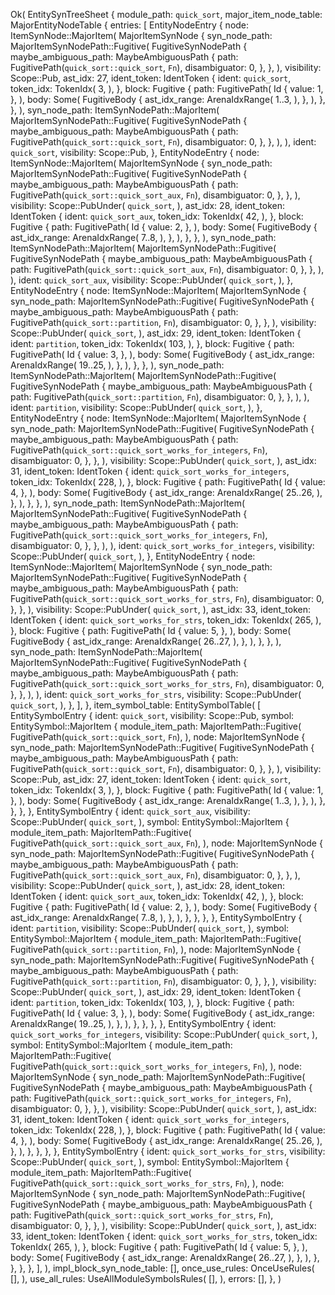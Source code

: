 Ok(
    EntitySynTreeSheet {
        module_path: `quick_sort`,
        major_item_node_table: MajorEntityNodeTable {
            entries: [
                EntityNodeEntry {
                    node: ItemSynNode::MajorItem(
                        MajorItemSynNode {
                            syn_node_path: MajorItemSynNodePath::Fugitive(
                                FugitiveSynNodePath {
                                    maybe_ambiguous_path: MaybeAmbiguousPath {
                                        path: FugitivePath(`quick_sort::quick_sort`, `Fn`),
                                        disambiguator: 0,
                                    },
                                },
                            ),
                            visibility: Scope::Pub,
                            ast_idx: 27,
                            ident_token: IdentToken {
                                ident: `quick_sort`,
                                token_idx: TokenIdx(
                                    3,
                                ),
                            },
                            block: Fugitive {
                                path: FugitivePath(
                                    Id {
                                        value: 1,
                                    },
                                ),
                                body: Some(
                                    FugitiveBody {
                                        ast_idx_range: ArenaIdxRange(
                                            1..3,
                                        ),
                                    },
                                ),
                            },
                        },
                    ),
                    syn_node_path: ItemSynNodePath::MajorItem(
                        MajorItemSynNodePath::Fugitive(
                            FugitiveSynNodePath {
                                maybe_ambiguous_path: MaybeAmbiguousPath {
                                    path: FugitivePath(`quick_sort::quick_sort`, `Fn`),
                                    disambiguator: 0,
                                },
                            },
                        ),
                    ),
                    ident: `quick_sort`,
                    visibility: Scope::Pub,
                },
                EntityNodeEntry {
                    node: ItemSynNode::MajorItem(
                        MajorItemSynNode {
                            syn_node_path: MajorItemSynNodePath::Fugitive(
                                FugitiveSynNodePath {
                                    maybe_ambiguous_path: MaybeAmbiguousPath {
                                        path: FugitivePath(`quick_sort::quick_sort_aux`, `Fn`),
                                        disambiguator: 0,
                                    },
                                },
                            ),
                            visibility: Scope::PubUnder(
                                `quick_sort`,
                            ),
                            ast_idx: 28,
                            ident_token: IdentToken {
                                ident: `quick_sort_aux`,
                                token_idx: TokenIdx(
                                    42,
                                ),
                            },
                            block: Fugitive {
                                path: FugitivePath(
                                    Id {
                                        value: 2,
                                    },
                                ),
                                body: Some(
                                    FugitiveBody {
                                        ast_idx_range: ArenaIdxRange(
                                            7..8,
                                        ),
                                    },
                                ),
                            },
                        },
                    ),
                    syn_node_path: ItemSynNodePath::MajorItem(
                        MajorItemSynNodePath::Fugitive(
                            FugitiveSynNodePath {
                                maybe_ambiguous_path: MaybeAmbiguousPath {
                                    path: FugitivePath(`quick_sort::quick_sort_aux`, `Fn`),
                                    disambiguator: 0,
                                },
                            },
                        ),
                    ),
                    ident: `quick_sort_aux`,
                    visibility: Scope::PubUnder(
                        `quick_sort`,
                    ),
                },
                EntityNodeEntry {
                    node: ItemSynNode::MajorItem(
                        MajorItemSynNode {
                            syn_node_path: MajorItemSynNodePath::Fugitive(
                                FugitiveSynNodePath {
                                    maybe_ambiguous_path: MaybeAmbiguousPath {
                                        path: FugitivePath(`quick_sort::partition`, `Fn`),
                                        disambiguator: 0,
                                    },
                                },
                            ),
                            visibility: Scope::PubUnder(
                                `quick_sort`,
                            ),
                            ast_idx: 29,
                            ident_token: IdentToken {
                                ident: `partition`,
                                token_idx: TokenIdx(
                                    103,
                                ),
                            },
                            block: Fugitive {
                                path: FugitivePath(
                                    Id {
                                        value: 3,
                                    },
                                ),
                                body: Some(
                                    FugitiveBody {
                                        ast_idx_range: ArenaIdxRange(
                                            19..25,
                                        ),
                                    },
                                ),
                            },
                        },
                    ),
                    syn_node_path: ItemSynNodePath::MajorItem(
                        MajorItemSynNodePath::Fugitive(
                            FugitiveSynNodePath {
                                maybe_ambiguous_path: MaybeAmbiguousPath {
                                    path: FugitivePath(`quick_sort::partition`, `Fn`),
                                    disambiguator: 0,
                                },
                            },
                        ),
                    ),
                    ident: `partition`,
                    visibility: Scope::PubUnder(
                        `quick_sort`,
                    ),
                },
                EntityNodeEntry {
                    node: ItemSynNode::MajorItem(
                        MajorItemSynNode {
                            syn_node_path: MajorItemSynNodePath::Fugitive(
                                FugitiveSynNodePath {
                                    maybe_ambiguous_path: MaybeAmbiguousPath {
                                        path: FugitivePath(`quick_sort::quick_sort_works_for_integers`, `Fn`),
                                        disambiguator: 0,
                                    },
                                },
                            ),
                            visibility: Scope::PubUnder(
                                `quick_sort`,
                            ),
                            ast_idx: 31,
                            ident_token: IdentToken {
                                ident: `quick_sort_works_for_integers`,
                                token_idx: TokenIdx(
                                    228,
                                ),
                            },
                            block: Fugitive {
                                path: FugitivePath(
                                    Id {
                                        value: 4,
                                    },
                                ),
                                body: Some(
                                    FugitiveBody {
                                        ast_idx_range: ArenaIdxRange(
                                            25..26,
                                        ),
                                    },
                                ),
                            },
                        },
                    ),
                    syn_node_path: ItemSynNodePath::MajorItem(
                        MajorItemSynNodePath::Fugitive(
                            FugitiveSynNodePath {
                                maybe_ambiguous_path: MaybeAmbiguousPath {
                                    path: FugitivePath(`quick_sort::quick_sort_works_for_integers`, `Fn`),
                                    disambiguator: 0,
                                },
                            },
                        ),
                    ),
                    ident: `quick_sort_works_for_integers`,
                    visibility: Scope::PubUnder(
                        `quick_sort`,
                    ),
                },
                EntityNodeEntry {
                    node: ItemSynNode::MajorItem(
                        MajorItemSynNode {
                            syn_node_path: MajorItemSynNodePath::Fugitive(
                                FugitiveSynNodePath {
                                    maybe_ambiguous_path: MaybeAmbiguousPath {
                                        path: FugitivePath(`quick_sort::quick_sort_works_for_strs`, `Fn`),
                                        disambiguator: 0,
                                    },
                                },
                            ),
                            visibility: Scope::PubUnder(
                                `quick_sort`,
                            ),
                            ast_idx: 33,
                            ident_token: IdentToken {
                                ident: `quick_sort_works_for_strs`,
                                token_idx: TokenIdx(
                                    265,
                                ),
                            },
                            block: Fugitive {
                                path: FugitivePath(
                                    Id {
                                        value: 5,
                                    },
                                ),
                                body: Some(
                                    FugitiveBody {
                                        ast_idx_range: ArenaIdxRange(
                                            26..27,
                                        ),
                                    },
                                ),
                            },
                        },
                    ),
                    syn_node_path: ItemSynNodePath::MajorItem(
                        MajorItemSynNodePath::Fugitive(
                            FugitiveSynNodePath {
                                maybe_ambiguous_path: MaybeAmbiguousPath {
                                    path: FugitivePath(`quick_sort::quick_sort_works_for_strs`, `Fn`),
                                    disambiguator: 0,
                                },
                            },
                        ),
                    ),
                    ident: `quick_sort_works_for_strs`,
                    visibility: Scope::PubUnder(
                        `quick_sort`,
                    ),
                },
            ],
        },
        item_symbol_table: EntitySymbolTable(
            [
                EntitySymbolEntry {
                    ident: `quick_sort`,
                    visibility: Scope::Pub,
                    symbol: EntitySymbol::MajorItem {
                        module_item_path: MajorItemPath::Fugitive(
                            FugitivePath(`quick_sort::quick_sort`, `Fn`),
                        ),
                        node: MajorItemSynNode {
                            syn_node_path: MajorItemSynNodePath::Fugitive(
                                FugitiveSynNodePath {
                                    maybe_ambiguous_path: MaybeAmbiguousPath {
                                        path: FugitivePath(`quick_sort::quick_sort`, `Fn`),
                                        disambiguator: 0,
                                    },
                                },
                            ),
                            visibility: Scope::Pub,
                            ast_idx: 27,
                            ident_token: IdentToken {
                                ident: `quick_sort`,
                                token_idx: TokenIdx(
                                    3,
                                ),
                            },
                            block: Fugitive {
                                path: FugitivePath(
                                    Id {
                                        value: 1,
                                    },
                                ),
                                body: Some(
                                    FugitiveBody {
                                        ast_idx_range: ArenaIdxRange(
                                            1..3,
                                        ),
                                    },
                                ),
                            },
                        },
                    },
                },
                EntitySymbolEntry {
                    ident: `quick_sort_aux`,
                    visibility: Scope::PubUnder(
                        `quick_sort`,
                    ),
                    symbol: EntitySymbol::MajorItem {
                        module_item_path: MajorItemPath::Fugitive(
                            FugitivePath(`quick_sort::quick_sort_aux`, `Fn`),
                        ),
                        node: MajorItemSynNode {
                            syn_node_path: MajorItemSynNodePath::Fugitive(
                                FugitiveSynNodePath {
                                    maybe_ambiguous_path: MaybeAmbiguousPath {
                                        path: FugitivePath(`quick_sort::quick_sort_aux`, `Fn`),
                                        disambiguator: 0,
                                    },
                                },
                            ),
                            visibility: Scope::PubUnder(
                                `quick_sort`,
                            ),
                            ast_idx: 28,
                            ident_token: IdentToken {
                                ident: `quick_sort_aux`,
                                token_idx: TokenIdx(
                                    42,
                                ),
                            },
                            block: Fugitive {
                                path: FugitivePath(
                                    Id {
                                        value: 2,
                                    },
                                ),
                                body: Some(
                                    FugitiveBody {
                                        ast_idx_range: ArenaIdxRange(
                                            7..8,
                                        ),
                                    },
                                ),
                            },
                        },
                    },
                },
                EntitySymbolEntry {
                    ident: `partition`,
                    visibility: Scope::PubUnder(
                        `quick_sort`,
                    ),
                    symbol: EntitySymbol::MajorItem {
                        module_item_path: MajorItemPath::Fugitive(
                            FugitivePath(`quick_sort::partition`, `Fn`),
                        ),
                        node: MajorItemSynNode {
                            syn_node_path: MajorItemSynNodePath::Fugitive(
                                FugitiveSynNodePath {
                                    maybe_ambiguous_path: MaybeAmbiguousPath {
                                        path: FugitivePath(`quick_sort::partition`, `Fn`),
                                        disambiguator: 0,
                                    },
                                },
                            ),
                            visibility: Scope::PubUnder(
                                `quick_sort`,
                            ),
                            ast_idx: 29,
                            ident_token: IdentToken {
                                ident: `partition`,
                                token_idx: TokenIdx(
                                    103,
                                ),
                            },
                            block: Fugitive {
                                path: FugitivePath(
                                    Id {
                                        value: 3,
                                    },
                                ),
                                body: Some(
                                    FugitiveBody {
                                        ast_idx_range: ArenaIdxRange(
                                            19..25,
                                        ),
                                    },
                                ),
                            },
                        },
                    },
                },
                EntitySymbolEntry {
                    ident: `quick_sort_works_for_integers`,
                    visibility: Scope::PubUnder(
                        `quick_sort`,
                    ),
                    symbol: EntitySymbol::MajorItem {
                        module_item_path: MajorItemPath::Fugitive(
                            FugitivePath(`quick_sort::quick_sort_works_for_integers`, `Fn`),
                        ),
                        node: MajorItemSynNode {
                            syn_node_path: MajorItemSynNodePath::Fugitive(
                                FugitiveSynNodePath {
                                    maybe_ambiguous_path: MaybeAmbiguousPath {
                                        path: FugitivePath(`quick_sort::quick_sort_works_for_integers`, `Fn`),
                                        disambiguator: 0,
                                    },
                                },
                            ),
                            visibility: Scope::PubUnder(
                                `quick_sort`,
                            ),
                            ast_idx: 31,
                            ident_token: IdentToken {
                                ident: `quick_sort_works_for_integers`,
                                token_idx: TokenIdx(
                                    228,
                                ),
                            },
                            block: Fugitive {
                                path: FugitivePath(
                                    Id {
                                        value: 4,
                                    },
                                ),
                                body: Some(
                                    FugitiveBody {
                                        ast_idx_range: ArenaIdxRange(
                                            25..26,
                                        ),
                                    },
                                ),
                            },
                        },
                    },
                },
                EntitySymbolEntry {
                    ident: `quick_sort_works_for_strs`,
                    visibility: Scope::PubUnder(
                        `quick_sort`,
                    ),
                    symbol: EntitySymbol::MajorItem {
                        module_item_path: MajorItemPath::Fugitive(
                            FugitivePath(`quick_sort::quick_sort_works_for_strs`, `Fn`),
                        ),
                        node: MajorItemSynNode {
                            syn_node_path: MajorItemSynNodePath::Fugitive(
                                FugitiveSynNodePath {
                                    maybe_ambiguous_path: MaybeAmbiguousPath {
                                        path: FugitivePath(`quick_sort::quick_sort_works_for_strs`, `Fn`),
                                        disambiguator: 0,
                                    },
                                },
                            ),
                            visibility: Scope::PubUnder(
                                `quick_sort`,
                            ),
                            ast_idx: 33,
                            ident_token: IdentToken {
                                ident: `quick_sort_works_for_strs`,
                                token_idx: TokenIdx(
                                    265,
                                ),
                            },
                            block: Fugitive {
                                path: FugitivePath(
                                    Id {
                                        value: 5,
                                    },
                                ),
                                body: Some(
                                    FugitiveBody {
                                        ast_idx_range: ArenaIdxRange(
                                            26..27,
                                        ),
                                    },
                                ),
                            },
                        },
                    },
                },
            ],
        ),
        impl_block_syn_node_table: [],
        once_use_rules: OnceUseRules(
            [],
        ),
        use_all_rules: UseAllModuleSymbolsRules(
            [],
        ),
        errors: [],
    },
)